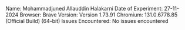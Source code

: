 Name: Mohammadjuned Allauddin Halakarni
Date of Experiment: 27-11-2024
Browser: Brave
Version: Version 1.73.91 Chromium: 131.0.6778.85 (Official Build) (64-bit)
Issues Encountered: No issues encountered
